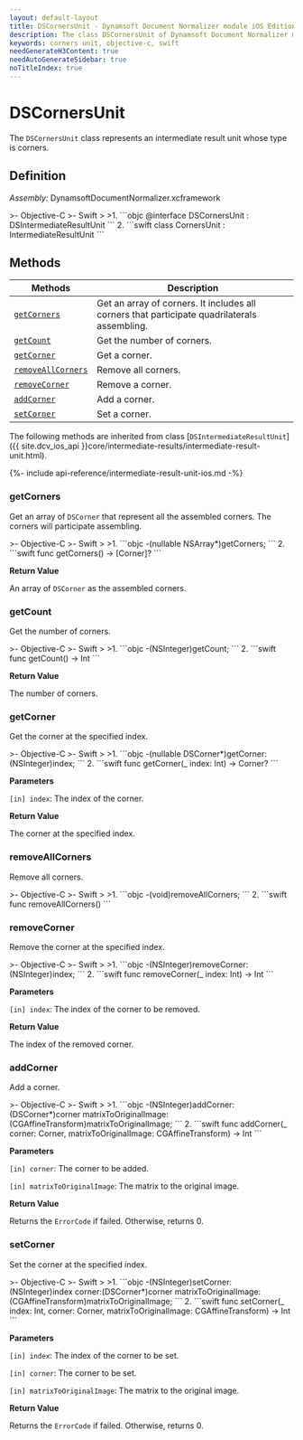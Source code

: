 ```yaml
---
layout: default-layout
title: DSCornersUnit - Dynamsoft Document Normalizer module iOS Edition API Reference
description: The class DSCornersUnit of Dynamsoft Document Normalizer module represents an intermediate result unit whose type is corners.
keywords: corners unit, objective-c, swift
needGenerateH3Content: true
needAutoGenerateSidebar: true
noTitleIndex: true
---
```


# DSCornersUnit

The `DSCornersUnit` class represents an intermediate result unit whose type is corners.

## Definition

*Assembly:* DynamsoftDocumentNormalizer.xcframework

<div class="sample-code-prefix"></div>
>- Objective-C
>- Swift
>
>1. 
```objc
@interface DSCornersUnit : DSIntermediateResultUnit
```
2. 
```swift
class CornersUnit : IntermediateResultUnit
```

## Methods

| Methods | Description |
| ---------- | ----------- |
| [`getCorners`](#getcorners) | Get an array of corners. It includes all corners that participate quadrilaterals assembling. |
| [`getCount`](#getcount) | Get the number of corners. |
| [`getCorner`](#getcorner) | Get a corner. |
| [`removeAllCorners`](#removeallcorners) | Remove all corners. |
| [`removeCorner`](#removecorner) | Remove a corner. |
| [`addCorner`](#addcorner) | Add a corner. |
| [`setCorner`](#setcorner) | Set a corner. |

The following methods are inherited from class [`DSIntermediateResultUnit`]({{ site.dcv_ios_api }}core/intermediate-results/intermediate-result-unit.html).

{%- include api-reference/intermediate-result-unit-ios.md -%}

### getCorners

Get an array of `DSCorner` that represent all the assembled corners. The corners will participate assembling.

<div class="sample-code-prefix"></div>
>- Objective-C
>- Swift
>
>1. 
```objc
-(nullable NSArray<DSCorner*>*)getCorners;
```
2. 
```swift
func getCorners() -> [Corner]?
```

**Return Value**

An array of `DSCorner` as the assembled corners.

### getCount

Get the number of corners.

<div class="sample-code-prefix"></div>
>- Objective-C
>- Swift
>
>1. 
```objc
-(NSInteger)getCount;
```
2. 
```swift
func getCount() -> Int
```

**Return Value**

The number of corners.

### getCorner

Get the corner at the specified index.

<div class="sample-code-prefix"></div>
>- Objective-C
>- Swift
>
>1. 
```objc
-(nullable DSCorner*)getCorner:(NSInteger)index;
```
2. 
```swift
func getCorner(_ index: Int) -> Corner?
```

**Parameters**

`[in] index`: The index of the corner.

**Return Value**

The corner at the specified index.

### removeAllCorners

Remove all corners.

<div class="sample-code-prefix"></div>
>- Objective-C
>- Swift
>
>1. 
```objc
-(void)removeAllCorners;
```
2. 
```swift
func removeAllCorners()
```

### removeCorner

Remove the corner at the specified index.

<div class="sample-code-prefix"></div>
>- Objective-C
>- Swift
>
>1. 
```objc
-(NSInteger)removeCorner:(NSInteger)index;
```
2. 
```swift
func removeCorner(_ index: Int) -> Int
```

**Parameters**

`[in] index`: The index of the corner to be removed.

**Return Value**

The index of the removed corner.

### addCorner

Add a corner.

<div class="sample-code-prefix"></div>
>- Objective-C
>- Swift
>
>1. 
```objc
-(NSInteger)addCorner:(DSCorner*)corner
matrixToOriginalImage:(CGAffineTransform)matrixToOriginalImage;
```
2. 
```swift
func addCorner(_ corner: Corner, matrixToOriginalImage: CGAffineTransform) -> Int
```

**Parameters**

`[in] corner`: The corner to be added.

`[in] matrixToOriginalImage`: The matrix to the original image.

**Return Value**

Returns the `ErrorCode` if failed. Otherwise, returns 0.

### setCorner

Set the corner at the specified index.

<div class="sample-code-prefix"></div>
>- Objective-C
>- Swift
>
>1. 
```objc
-(NSInteger)setCorner:(NSInteger)index
               corner:(DSCorner*)corner
matrixToOriginalImage:(CGAffineTransform)matrixToOriginalImage;
```
2. 
```swift
func setCorner(_ index: Int, corner: Corner, matrixToOriginalImage: CGAffineTransform) -> Int
```

**Parameters**

`[in] index`: The index of the corner to be set.

`[in] corner`: The corner to be set.

`[in] matrixToOriginalImage`: The matrix to the original image.

**Return Value**

Returns the `ErrorCode` if failed. Otherwise, returns 0.
